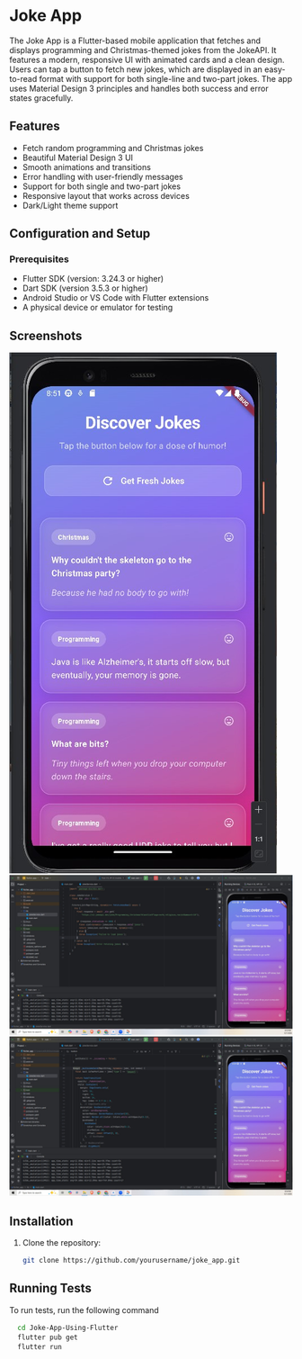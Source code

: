 
# Joke App

The Joke App is a Flutter-based mobile application that fetches and displays programming and Christmas-themed jokes from the JokeAPI. It features a modern, responsive UI with animated cards and a clean design. Users can tap a button to fetch new jokes, which are displayed in an easy-to-read format with support for both single-line and two-part jokes. The app uses Material Design 3 principles and handles both success and error states gracefully.


## Features

- Fetch random programming and Christmas jokes
- Beautiful Material Design 3 UI
- Smooth animations and transitions
- Error handling with user-friendly messages
- Support for both single and two-part jokes
- Responsive layout that works across devices
- Dark/Light theme support

## Configuration and Setup

### Prerequisites
- Flutter SDK (version: 3.24.3 or higher)
- Dart SDK (version 3.5.3 or higher)
- Android Studio or VS Code with Flutter extensions
- A physical device or emulator for testing





## Screenshots

![Image description](images/1.jpg)
![Image description](images/2.jpg)
![Image description](images/3.jpg)
## Installation
1. Clone the repository:
   ```bash
   git clone https://github.com/yourusername/joke_app.git 


## Running Tests

To run tests, run the following command

```bash
  cd Joke-App-Using-Flutter
  flutter pub get
  flutter run
```

